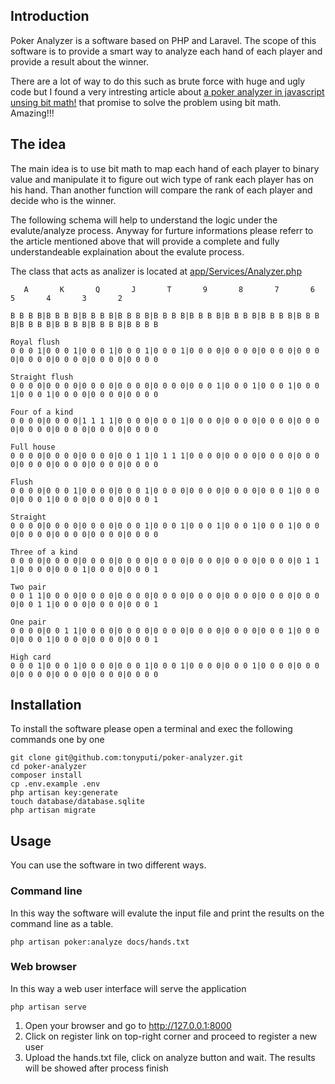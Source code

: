 ## Introduction

Poker Analyzer is a software based on PHP and Laravel. The scope of this software is to provide a smart way to analyze each hand of each player and provide a result about the winner.

There are a lot of way to do this such as brute force with huge and ugly code but I found a very intresting article about [a poker analyzer in javascript unsing bit math!](https://www.codeproject.com/Articles/569271/A-Poker-hand-analyzer-in-JavaScript-using-bit-math) that promise to solve the problem using bit math. Amazing!!!

## The idea

The main idea is to use bit math to map each hand of each player to binary value and manipulate it to figure out wich type of rank each player has on his hand. Than another function will compare the rank of each player and decide who is the winner.

The following schema will help to understand the logic under the evalute/analyze process.
Anyway for furture informations please referr to the article mentioned above that will provide a complete and fully understandeable explaination about the evalute process.

The class that acts as analizer is located at [app/Services/Analyzer.php](https://github.com/tonyputi/poker-analyzer/blob/master/app/Services/Analyzer.php)

```
   A       K       Q       J       T       9       8       7       6       5       4       3       2

B B B B|B B B B|B B B B|B B B B|B B B B|B B B B|B B B B|B B B B|B B B B|B B B B|B B B B|B B B B|B B B B 

Royal flush
0 0 0 1|0 0 0 1|0 0 0 1|0 0 0 1|0 0 0 1|0 0 0 0|0 0 0 0|0 0 0 0|0 0 0 0|0 0 0 0|0 0 0 0|0 0 0 0|0 0 0 0

Straight flush
0 0 0 0|0 0 0 0|0 0 0 0|0 0 0 0|0 0 0 0|0 0 0 1|0 0 0 1|0 0 0 1|0 0 0 1|0 0 0 1|0 0 0 0|0 0 0 0|0 0 0 0

Four of a kind
0 0 0 0|0 0 0 0|1 1 1 1|0 0 0 0|0 0 0 1|0 0 0 0|0 0 0 0|0 0 0 0|0 0 0 0|0 0 0 0|0 0 0 0|0 0 0 0|0 0 0 0

Full house
0 0 0 0|0 0 0 0|0 0 0 0|0 0 1 1|0 1 1 1|0 0 0 0|0 0 0 0|0 0 0 0|0 0 0 0|0 0 0 0|0 0 0 0|0 0 0 0|0 0 0 0

Flush
0 0 0 0|0 0 0 1|0 0 0 0|0 0 0 1|0 0 0 0|0 0 0 0|0 0 0 0|0 0 0 1|0 0 0 0|0 0 0 1|0 0 0 0|0 0 0 0|0 0 0 1

Straight
0 0 0 0|0 0 0 0|0 0 0 0|0 0 0 1|0 0 0 1|0 0 0 1|0 0 0 1|0 0 0 1|0 0 0 0|0 0 0 0|0 0 0 0|0 0 0 0|0 0 0 0

Three of a kind
0 0 0 0|0 0 0 0|0 0 0 0|0 0 0 0|0 0 0 0|0 0 0 0|0 0 0 0|0 0 0 0|0 1 1 1|0 0 0 0|0 0 0 1|0 0 0 0|0 0 0 1

Two pair
0 0 1 1|0 0 0 0|0 0 0 0|0 0 0 0|0 0 0 0|0 0 0 0|0 0 0 0|0 0 0 0|0 0 0 0|0 0 1 1|0 0 0 0|0 0 0 0|0 0 0 1

One pair
0 0 0 0|0 0 1 1|0 0 0 0|0 0 0 0|0 0 0 0|0 0 0 0|0 0 0 0|0 0 0 1|0 0 0 0|0 0 0 1|0 0 0 0|0 0 0 0|0 0 0 1

High card
0 0 0 1|0 0 0 1|0 0 0 0|0 0 0 1|0 0 0 1|0 0 0 0|0 0 0 1|0 0 0 0|0 0 0 0|0 0 0 0|0 0 0 0|0 0 0 0|0 0 0 0
```

## Installation

To install the software please open a terminal and exec the following commands one by one

```
git clone git@github.com:tonyputi/poker-analyzer.git
cd poker-analyzer
composer install
cp .env.example .env
php artisan key:generate
touch database/database.sqlite
php artisan migrate
```

## Usage

You can use the software in two different ways.

### Command line

In this way the software will evalute the input file and print the results on the command line as a table.

```
php artisan poker:analyze docs/hands.txt
```

### Web browser

In this way a web user interface will serve the application

```
php artisan serve
```

1. Open your browser and go to http://127.0.0.1:8000
2. Click on register link on top-right corner and proceed to register a new user
3. Upload the hands.txt file, click on analyze button and wait. The results will be showed after process finish
